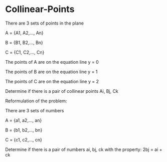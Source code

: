 # Collinear-Points

There are 3 sets of points in the plane

A = {A1, A2,..., An}

B = {B1, B2,..., Bn}

C = {C1, C2,..., Cn}

The points of A are on the equation line y = 0

The points of B are on the equation line y = 1

The points of C are on the equation line y = 2

Determine if there is a pair of collinear points Ai, Bj, Ck


Reformulation of the problem:

There are 3 sets of numbers

A = {a1, a2,..., an}

B = {b1, b2,..., bn}

C = {c1, c2,..., cn}

Determine if there is a pair of numbers ai, bj, ck with the property: 2bj = ai + ck

